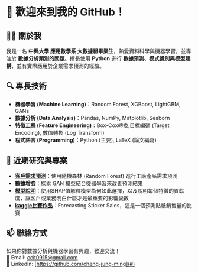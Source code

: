 # 👋 歡迎來到我的 GitHub！

## 🧑‍🎓 關於我  

我是一名 **中興大學 應用數學系 大數據組畢業生**，熱愛資料科學與機器學習，並專注於 **數據分析類別的問題**。擅長使用 **Python** 進行 **數據預測、模式識別與模型建構**，並有實際應用於企業需求預測的經驗。  

## 🔍 專長技術  

- **機器學習 (Machine Learning)**：Random Forest, XGBoost, LightGBM, GANs  
- **數據分析 (Data Analysis)**：Pandas, NumPy, Matplotlib, Seaborn  
- **特徵工程 (Feature Engineering)**：Box-Cox轉換,目標編碼 (Target Encoding), 數值轉換 (Log Transform)  
- **程式語言 (Programming)**：Python (主要), LaTeX (論文編寫)  

## 📌 近期研究與專案  

- **[客戶需求預測](#)**：使用隨機森林 (Random Forest) 進行工廠產品需求預測  
- **[數據增強](#)**：探索 GAN 模型結合機器學習來改善預測結果  
- **[模型說明](#)**：使用SHAP值解釋模型為何如此選擇，以及說明每個特徵的貢獻度，讓客戶或業務明白什麼才是最重要的影響變數
- **[kaggle比賽作品](#)**：Forecasting Sticker Sales，這是一個預測貼紙銷售量的比賽

## 📫 聯絡方式  

如果你對數據分析與機器學習有興趣，歡迎交流！  
📩 Email: ccit0915@gmail.com  
📂 LinkedIn: [https://github.com/cheng-jung-ming](#) 

